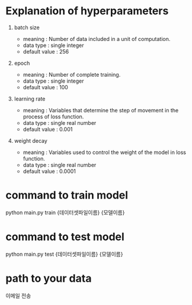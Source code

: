

# Explanation of hyperparameters

1. batch size
    * meaning : Number of data included in a unit of computation.
    * data type : single integer
    * default value : 256


2. epoch
    * meaning : Number of complete training.
    * data type : single integer
    * default value : 100


3. learning rate
    * meaning : Variables that determine the step of movement in the process of loss function.
    * data type : single real number
    * default value : 0.001


4. weight decay
    * meaning : Variables used to control the weight of the model in loss function.
    * data type : single real number
    * default value : 0.0001


# command to train model
python main.py train {데이터셋파일이름} {모델이름}

# command to test model
python main.py test {데이터셋파일이름} {모델이름}

# path to your data
이메일 전송